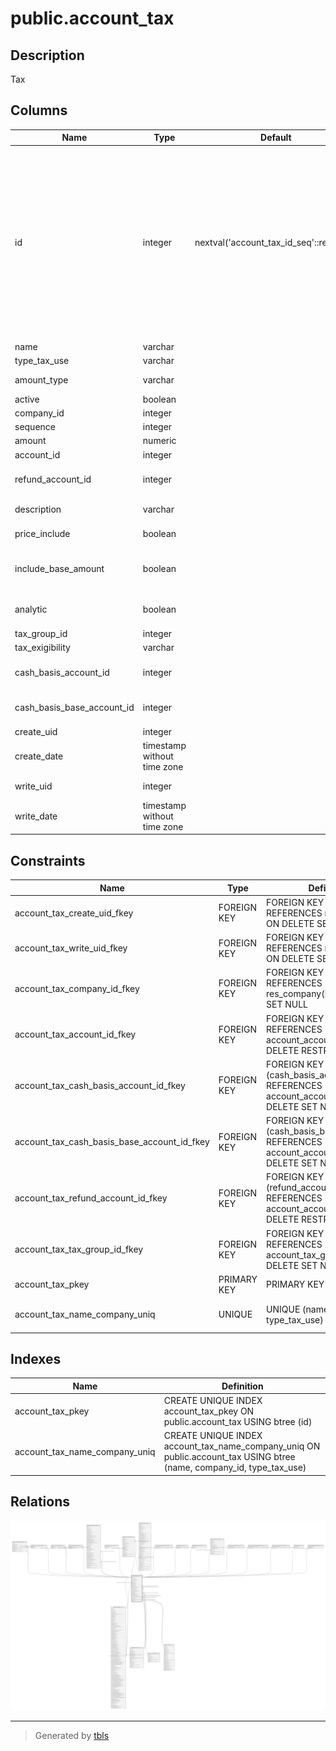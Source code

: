 # public.account_tax

## Description

Tax

## Columns

| Name | Type | Default | Nullable | Children | Parents | Comment |
| ---- | ---- | ------- | -------- | -------- | ------- | ------- |
| id | integer | nextval('account_tax_id_seq'::regclass) | false | [public.res_company](public.res_company.md) [public.account_fiscal_position_tax](public.account_fiscal_position_tax.md) [public.account_account_tax_default_rel](public.account_account_tax_default_rel.md) [public.account_tax_filiation_rel](public.account_tax_filiation_rel.md) [public.account_tax_account_tag](public.account_tax_account_tag.md) [public.account_reconcile_model](public.account_reconcile_model.md) [public.account_invoice_line_tax](public.account_invoice_line_tax.md) [public.account_invoice_tax](public.account_invoice_tax.md) [public.account_move_line](public.account_move_line.md) [public.account_move_line_account_tax_rel](public.account_move_line_account_tax_rel.md) [public.product_taxes_rel](public.product_taxes_rel.md) [public.product_supplier_taxes_rel](public.product_supplier_taxes_rel.md) [public.tax_adjustments_wizard](public.tax_adjustments_wizard.md) [public.account_tax_sale_order_line_rel](public.account_tax_sale_order_line_rel.md) [public.account_tax_sale_advance_payment_inv_rel](public.account_tax_sale_advance_payment_inv_rel.md) [public.account_tax_purchase_order_line_rel](public.account_tax_purchase_order_line_rel.md) [public.expense_tax](public.expense_tax.md) [public.account_tax_pos_order_line_rel](public.account_tax_pos_order_line_rel.md) |  |  |
| name | varchar |  | false |  |  | Tax Name |
| type_tax_use | varchar |  | false |  |  | Tax Scope |
| amount_type | varchar |  | false |  |  | Tax Computation |
| active | boolean |  | true |  |  | Active |
| company_id | integer |  | false |  | [public.res_company](public.res_company.md) | Company |
| sequence | integer |  | false |  |  | Sequence |
| amount | numeric |  | false |  |  | Amount |
| account_id | integer |  | true |  | [public.account_account](public.account_account.md) | Tax Account |
| refund_account_id | integer |  | true |  | [public.account_account](public.account_account.md) | Tax Account on Credit Notes |
| description | varchar |  | true |  |  | Label on Invoices |
| price_include | boolean |  | true |  |  | Included in Price |
| include_base_amount | boolean |  | true |  |  | Affect Base of Subsequent Taxes |
| analytic | boolean |  | true |  |  | Include in Analytic Cost |
| tax_group_id | integer |  | false |  | [public.account_tax_group](public.account_tax_group.md) | Tax Group |
| tax_exigibility | varchar |  | true |  |  | Tax Due |
| cash_basis_account_id | integer |  | true |  | [public.account_account](public.account_account.md) | Tax Received Account |
| cash_basis_base_account_id | integer |  | true |  | [public.account_account](public.account_account.md) | Base Tax Received Account |
| create_uid | integer |  | true |  | [public.res_users](public.res_users.md) | Created by |
| create_date | timestamp without time zone |  | true |  |  | Created on |
| write_uid | integer |  | true |  | [public.res_users](public.res_users.md) | Last Updated by |
| write_date | timestamp without time zone |  | true |  |  | Last Updated on |

## Constraints

| Name | Type | Definition | Comment |
| ---- | ---- | ---------- | ------- |
| account_tax_create_uid_fkey | FOREIGN KEY | FOREIGN KEY (create_uid) REFERENCES res_users(id) ON DELETE SET NULL |  |
| account_tax_write_uid_fkey | FOREIGN KEY | FOREIGN KEY (write_uid) REFERENCES res_users(id) ON DELETE SET NULL |  |
| account_tax_company_id_fkey | FOREIGN KEY | FOREIGN KEY (company_id) REFERENCES res_company(id) ON DELETE SET NULL |  |
| account_tax_account_id_fkey | FOREIGN KEY | FOREIGN KEY (account_id) REFERENCES account_account(id) ON DELETE RESTRICT |  |
| account_tax_cash_basis_account_id_fkey | FOREIGN KEY | FOREIGN KEY (cash_basis_account_id) REFERENCES account_account(id) ON DELETE SET NULL |  |
| account_tax_cash_basis_base_account_id_fkey | FOREIGN KEY | FOREIGN KEY (cash_basis_base_account_id) REFERENCES account_account(id) ON DELETE SET NULL |  |
| account_tax_refund_account_id_fkey | FOREIGN KEY | FOREIGN KEY (refund_account_id) REFERENCES account_account(id) ON DELETE RESTRICT |  |
| account_tax_tax_group_id_fkey | FOREIGN KEY | FOREIGN KEY (tax_group_id) REFERENCES account_tax_group(id) ON DELETE SET NULL |  |
| account_tax_pkey | PRIMARY KEY | PRIMARY KEY (id) |  |
| account_tax_name_company_uniq | UNIQUE | UNIQUE (name, company_id, type_tax_use) | unique(name, company_id, type_tax_use) |

## Indexes

| Name | Definition |
| ---- | ---------- |
| account_tax_pkey | CREATE UNIQUE INDEX account_tax_pkey ON public.account_tax USING btree (id) |
| account_tax_name_company_uniq | CREATE UNIQUE INDEX account_tax_name_company_uniq ON public.account_tax USING btree (name, company_id, type_tax_use) |

## Relations

![er](public.account_tax.svg)

---

> Generated by [tbls](https://github.com/k1LoW/tbls)
